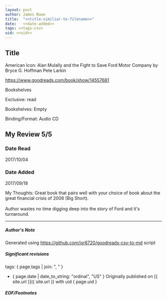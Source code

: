 ```yaml
---
layout: post
author: James Rowe
title:  "<<title-similiar-to-filename>>"
date:   <<date-added>>
tags: <<tags-csv>
uid: <<uid>>
---
```


<!-- highly dependent on how you personally use jekyll templates, and how you want this to show up -->

## Title

American Icon: Alan Mulally and the Fight to Save Ford Motor Company by Bryce G. Hoffman
Pete Larkin 

https://www.goodreads.com/book/show/14557681

Bookshelves

Exclusive: read

Bookshelves: Empty

Binding/Format: Audio CD

## My Review 5/5

### Date Read
2017/10/04

### Date Added
2017/09/18

My Thoughts: Great book that pairs well with your choice of book about the great financial crisis of 2008 (Big Short).<br/><br/>Author wastes no time digging deep into the story of Ford and it's turnaround.

---

##### Author's Note

Generated using https://github.com/jsr6720/goodreads-csv-to-md script

##### Significant revisions

tags: { page.tags | join: ", " } <!-- todo move this somewhere -->

- { page.date | date_to_string: "ordinal", "US" } Originally published on [{ site.url }]({ site.url }) with uid { page.uid }

##### EOF/Footnotes
